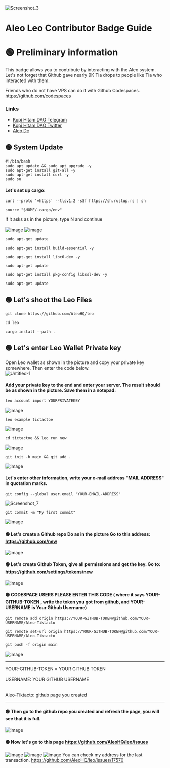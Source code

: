 
![Screenshot_3](https://github.com/uangdrop/Aleo-Contributor-Badge/assets/128940865/f04ddc1e-55db-4a48-85c2-e4e4c453d219)

# Aleo Leo Contributor Badge Guide
# 🟢 Preliminary information
This badge allows you to contribute by interacting with the Aleo system. Let's not forget that Github gave nearly 9K Tia drops to people like Tia who interacted with them.

Friends who do not have VPS can do it with Github Codespaces. https://github.com/codespaces

### Links
 * [Kopi Hitam DAO Telegram](https://t.me/uangdrop)
 * [Kopi Hitam DAO Twitter](https://twitter.com/uangdrop)
 * [Aleo Dc](https://discord.gg/aleohq)
## 🟢 System Update
```shell
#!/bin/bash
sudo apt update && sudo apt upgrade -y
sudo apt-get install git-all -y
sudo apt-get install curl -y
sudo su
```
#### Let's set up cargo: 
```shell
curl --proto '=https' --tlsv1.2 -sSf https://sh.rustup.rs | sh
```
```shell
source "$HOME/.cargo/env"
```
If it asks as in the picture, type N and continue <br>
<br>
![image](https://github.com/HerculesNode/Aleo-Leo-Contributor-Badge/assets/101635385/00fa0590-30b5-40a5-9656-97a040b223a6)
![image](https://github.com/HerculesNode/Aleo-Leo-Contributor-Badge/assets/101635385/ad2d7fed-5a36-4bfd-9c6e-e9dbc409c315)
```shell
sudo apt-get update
```
```shell
sudo apt-get install build-essential -y
```
```shell
sudo apt-get install libc6-dev -y
```
```shell
sudo apt-get update
```
```shell
sudo apt-get install pkg-config libssl-dev -y
```
```shell
sudo apt-get update
```
## 🟢 Let's shoot the Leo Files
```shell
git clone https://github.com/AleoHQ/leo
```
```shell
cd leo
```
```shell
cargo install --path .
```
## 🟢 Let's enter Leo Wallet Private key
Open Leo wallet as shown in the picture and copy your private key somewhere. Then enter the code below.
<br>
![Untitled-1](https://github.com/uangdrop/Aleo-Contributor-Badge/assets/128940865/ed6358a1-0a28-492b-9f1b-1a709a01687b)

#### Add your private key to the end and enter your server. The result should be as shown in the picture. Save them in a notepad:
```shell
leo account import YOURPRIVATEKEY
```
![image](https://github.com/HerculesNode/Aleo-Leo-Contributor-Badge/assets/101635385/0f6a5eb2-88e0-4abc-b097-5dfed1d79776)
```shell
leo example tictactoe
```
![image](https://github.com/HerculesNode/Aleo-Leo-Contributor-Badge/assets/101635385/87855096-327b-4fe1-8f0d-95501832dfb0)
```shell
cd tictactoe && leo run new
```
![image](https://github.com/HerculesNode/Aleo-Leo-Contributor-Badge/assets/101635385/5cd7ff47-c5a6-4b05-9901-f5b8caac439b)
```shell
git init -b main && git add .
```
![image](https://github.com/HerculesNode/Aleo-Leo-Contributor-Badge/assets/101635385/e4eb0804-a0ae-4c93-a7ff-0a4e2c3de369)
#### Let's enter other information, write your e-mail address "MAIL ADDRESS" in quotation marks.
```shell
git config --global user.email "YOUR-EMAIL-ADDRESS"
```
![Screenshot_7](https://github.com/uangdrop/Aleo-Contributor-Badge/assets/128940865/966d8887-e471-482b-8714-e0b90c18495d)

```shell
git commit -m "My first commit"
```
![image](https://github.com/HerculesNode/Aleo-Leo-Contributor-Badge/assets/101635385/fe32363c-2b92-4d14-b0c0-af5b77e6c677)

#### 🟢 Let's create a Github repo Do as in the picture Go to this address:   https://github.com/new
![image](https://github.com/HerculesNode/Aleo-Leo-Contributor-Badge/assets/101635385/d583a138-4b3c-46aa-a959-4681239fc7d0)

#### 🟢 Let's create Github Token, give all permissions and get the key. Go to: https://github.com/settings/tokens/new
![image](https://github.com/HerculesNode/Aleo-Leo-Contributor-Badge/assets/101635385/c8bc9705-893e-4ad6-8bce-bd4773b14131)


#### 🟢 CODESPACE USERS PLEASE ENTER THIS CODE ( where it says YOUR-GITHUB-TOKEN , write the token you got from github, and YOUR-USERNAME is Your Github Username)


```shell
git remote add origin https://YOUR-GITHUB-TOKEN@github.com/YOUR-USERNAME/Aleo-Tiktacto
```
```shell
git remote set-url origin https://YOUR-GITHUB-TOKEN@github.com/YOUR-USERNAME/Aleo-Tiktacto
```
```shell
git push -f origin main
```
![image](https://github.com/HerculesNode/Aleo-Leo-Contributor-Badge/assets/101635385/e3437aeb-c662-4aec-a100-93022c77710c)
<hr>
YOUR-GITHUB-TOKEN = YOUR GITHUB TOKEN <br><br>
USERNAME: YOUR GITHUB USERNAME <br><br>

Aleo-Tiktacto: github page you created <br>
<hr>

#### 🟢 Then go to the github repo you created and refresh the page, you will see that it is full.
![image](https://github.com/HerculesNode/Aleo-Leo-Contributor-Badge/assets/101635385/ecfcc326-7d78-436c-a0a0-a45a456a1445)
#### 🟢 Now let's go to this page https://github.com/AleoHQ/leo/issues 
![image](https://github.com/HerculesNode/Aleo-Leo-Contributor-Badge/assets/101635385/d04a1b2d-35e3-4ca5-9cab-7146fbd886c1)
![image](https://github.com/HerculesNode/Aleo-Leo-Contributor-Badge/assets/101635385/5eea2a8d-6085-4946-8a98-4b8c25309ae1)
![image](https://github.com/HerculesNode/Aleo-Leo-Contributor-Badge/assets/101635385/55b2226a-8100-4caa-b07f-c7d4ddb11afd)
You can check my address for the last transaction.
https://github.com/AleoHQ/leo/issues/17570
